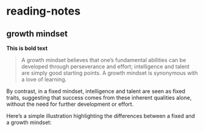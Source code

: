 # reading-notes
## growth mindset
**This is bold text**
> A growth mindset believes that one’s fundamental abilities can be developed through perseverance and effort; intelligence and talent are simply good starting points. A growth mindset is synonymous with a love of learning.

By contrast, in a fixed mindset, intelligence and talent are seen as fixed traits, suggesting that success comes from these inherent qualities alone, without the need for further development or effort.

Here’s a simple illustration highlighting the differences between a fixed and a growth mindset:
